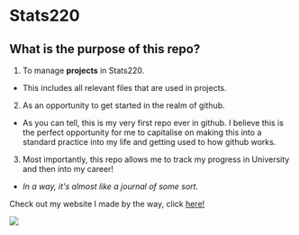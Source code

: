 # Stats220
## What is the purpose of this repo?
1. To manage **projects** in Stats220.
  * This includes all relevant files that are used in projects.
2. As an opportunity to get started in the realm of github.
  * As you can tell, this is my very first repo ever in github. I believe this is the perfect opportunity for me to capitalise on making this into a standard practice into my life and getting used to how github works.
3. Most importantly, this repo allows me to track my progress in University and then into my career!
  * *In a way, it's almost like a journal of some sort.*

Check out my website I made by the way, click [here!](https://bilsarwar04.github.io/stats220/)

![](https://media.tenor.com/8ZDLU43omvcAAAAC/kid-thumbs-up.gif)
